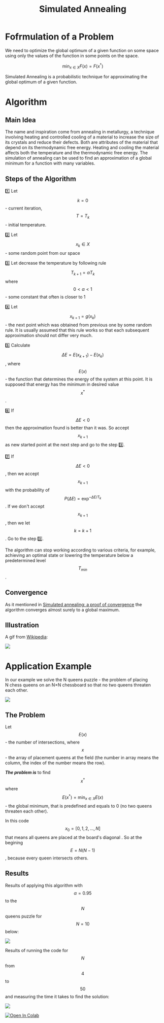 ﻿---
layout: default
title: Simulated Annealing
parent: Zero order methods
grand_parent: Methods
nav_order: 2
---

# Fofrmulation of a Problem

We need to optimize the global optimum of a given function on some space using only the values of the function in some points on the space.

$$\min_{x \in X} F(x) = F(x^*)$$

Simulated Annealing is a probabilistic technique for approximating the global optimum of a given function.

# Algorithm

## Main Idea

The name and inspiration come from annealing in metallurgy, a technique involving heating and controlled cooling of a material to increase the size of its crystals and reduce their defects. Both are attributes of the material that depend on its thermodynamic free energy. Heating and cooling the material affects both the temperature and the thermodynamic free energy. The simulation of annealing can be used to find an approximation of a global minimum for a function with many variables.

## Steps of the Algorithm

1️⃣ Let $$ k = 0 $$ - current iteration, $$T = T_k$$ - initial temperature.

2️⃣ Let $$x_k \in X$$ - some random point from our space

3️⃣ Let decrease the temperature by following rule $$T_{k+1} = \alpha T_k$$ where $$ 0 < \alpha < 1$$ - some constant that often is closer to 1

4️⃣ Let $$x_{k+1} = g(x_k)$$ - the next point which was obtained from previous one by some random rule. It is usually assumed that this rule works so that each subsequent approximation should not differ very much.

5️⃣ Calculate $$\Delta E = E(x_{k+1}) - E(x_{k})$$, where $$E(x)$$ - the function that determines the energy of the system at this point. It is supposed that energy has the minimum in desired value $$x^*$$.

6️⃣ If $$\Delta E < 0$$ then the approximation found is better than it was. So accept $$x_{k+1}$$ as new started point at the next step and go to the step 3️⃣.

7️⃣ If $$\Delta E < 0$$, then we accept $$x_{k+1}$$ with the probability of $$P(\Delta E) = \exp^{-\Delta E / T_k}$$. If we don't accept $$x_{k+1}$$, then we let $$k = k+ 1$$. Go to the step 3️⃣.

The algorithm can stop working according to various criteria, for example, achieving an optimal state or lowering the temperature below a predetermined level $$T_{min}$$.

## Convergence

As it mentioned in [Simulated annealing: a proof of convergence](https://ieeexplore.ieee.org/document/295910) the algorithm converges almost surely to a global maximum.

## Illustration

A gif from [Wikipedia](https://en.wikipedia.org/wiki/Markdown):

![](../sa_wiki.gif)

# Application Example

In our example we solve the N queens puzzle - the problem of placing N chess queens on an N×N chessboard so that no two queens threaten each other.

![](../8queens.gif)

## The Problem

Let $$E(x)$$ - the number of intersections, where $$x$$ - the array of placement queens at the field (the number in array means the column, the index of the number means the row).

**_The problem is_** to find $$x^*$$ where $$E(x^*) =  \min_{x \in X} E(x)$$ - the global minimum, that is predefined and equals to 0 (no two queens threaten each other).

In this code $$x_0 = [0,1,2,...,N]$$ that means all queens are placed at the board's diagonal . So at the begining $$E = N(N-1)$$, because every queen intersects others.

## Results

Results of applying this algorithm with $$\alpha = 0.95$$ to the $$N$$ queens puzzle for $$N = 10$$ below:

![](../sa-example.svg)

Results of running the code for $$N$$ from $$4$$ to $$50$$ and measuring the time it takes to find the solution:

![](../sa-runs.svg)

[![Open In Colab](https://colab.research.google.com/assets/colab-badge.svg#button)](https://colab.research.google.com/drive/1NTBSgC_fUuqt9YxN68cUq00tLcjfw-vy)
